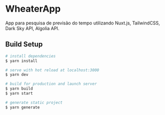 # WheaterApp

App para pesquisa de previsão do tempo utilizando Nuxt.js, TailwindCSS,
Dark Sky API, Algolia API.

## Build Setup

```bash
# install dependencies
$ yarn install

# serve with hot reload at localhost:3000
$ yarn dev

# build for production and launch server
$ yarn build
$ yarn start

# generate static project
$ yarn generate
```
